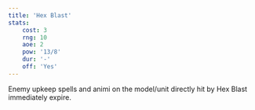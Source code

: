 ```yaml
---
title: 'Hex Blast'
stats:
    cost: 3
    rng: 10
    aoe: 2
    pow: '13/8'
    dur: '-'
    off: 'Yes'
---
```

Enemy upkeep spells and animi on the model/unit directly hit by Hex Blast immediately expire.